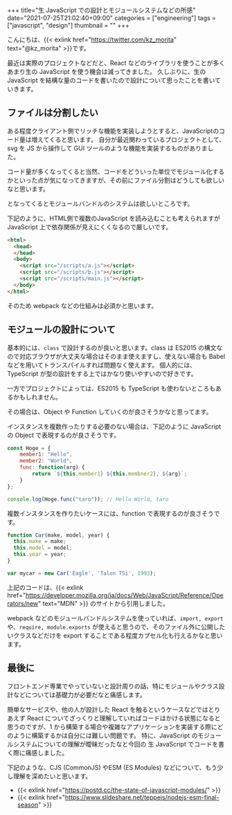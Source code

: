 +++
title="生 JavaScript での設計とモジュールシステムなどの所感"
date="2021-07-25T21:02:40+09:00"
categories = ["engineering"]
tags = ["javascript", "design"]
thumbnail = ""
+++

こんにちは、{{< exlink href="https://twitter.com/kz_morita" text="@kz_morita" >}}です。

最近は実際のプロジェクトなどだと、React などのライブラリを使うことが多くあまり生の JavaScript を使う機会は減ってきました。
久しぶりに、生の JavaScript を結構な量のコードを書いたので設計について思ったことを書いていきます。

## ファイルは分割したい

ある程度クライアント側でリッチな機能を実装しようとすると、JavaScriptのコード量は増えてくると思います。
自分が最近関わっているプロジェクトとして、svg を JS から操作して GUI ツールのような機能を実装するものがありました。

コード量が多くなってくると当然、コードをどういった単位でモジュール化するかといった点が気になってきますが、その前にファイル分割はどうしても欲しいなと思います。

となってくるとモジュールバンドルのシステムは欲しいところです。

下記のように、HTML側で複数のJavaScript を読み込むことも考えられますが JavaScript 上で依存関係が見えにくくなるので厳しいです。

```html
<html>
  <head>
  </head>
  <body>
    <script src="/scripts/a.js"></script>
    <script src="/scripts/b.js"></script>
    <script src="/scripts/main.js"></script>
  </body>
</html>
```

そのため webpack などの仕組みは必須かと思います。

## モジュールの設計について

基本的には、`class` で設計するのが良いと思います。class は ES2015 の構文なので対応ブラウザが大丈夫な場合はそのまま使えますし、使えない場合も Babel などを用いてトランスパイルすれば問題なく使えます。
個人的には、TypeScript が型の設計をする上ではかなり使いやすいので好きです。

一方でプロジェクトによっては、ES2015 も TypeScript も使わないところもあるかもしれません。

その場合は、Object や Function していくのが良さそうかなと思ってます。

インスタンスを複数作ったりする必要のない場合は、下記のように JavaScript の Object で表現するのが良さそうです。

```javascript
const Hoge = {
    member1: "Hello",
    member2: "World",
    func: function(arg) {
        return `${this.member1} ${this.membner2}, ${arg}`;
    }
};

console.log(Hoge.func("taro")); // Hello World, taro
```

複数インスタンスを作りたいケースには、function で表現するのが良さそうです。

```javascript
function Car(make, model, year) {
  this.make = make;
  this.model = model;
  this.year = year;
}

var mycar = new Car('Eagle', 'Talon TSi', 1993);
```

上記のコードは、{{< exlink href="https://developer.mozilla.org/ja/docs/Web/JavaScript/Reference/Operators/new" text="MDN" >}} のサイトから引用しました。

webpack などのモジュールバンドルシステムを使っていれば、`import, export` や、`require, module.exports` が使えると思うので、そのファイル外に公開したいクラスなどだけを export することである程度カプセル化も行えるかなと思います。


## 最後に

フロントエンド専業でやっていないと設計周りの話、特にモジュールやクラス設計などについては基礎力が必要だなと痛感します。

簡単なサービスや、他の人が設計した React を触るというケースなどではとりあえず React についてざっくりと理解していればコードはかける状態になると思うのですが、1 から構築する場合や複雑なアプリケーションを実装する際にどのように構築するかは自分には難しい問題です。
特に、JavaScript のモジュールシステムについての理解が曖昧だったなと今回の 生 JavaScript でコードを書く際に痛感しました。

下記のような、CJS (CommonJS) やESM (ES Modules) などについて、もう少し理解を深めたいと思います。
- {{< exlink href="https://postd.cc/the-state-of-javascript-modules/" >}}
- {{< exlink href="https://www.slideshare.net/teppeis/nodejs-esm-final-season" >}}


